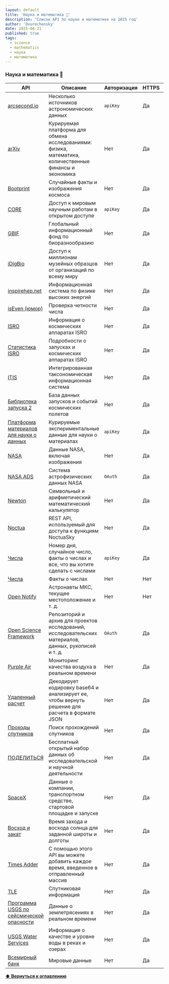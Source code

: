 ```yaml
---
layout: default
title: 'Наука и математика 🗿'
description: 'Список API по науке и математике на 2025 год'
author: 'Dvurechensky'
date: 2025-08-21
published: true
tags:
  - science
  - mathematics
  - наука
  - математика
---
```


### Наука и математика 🗿

| API                                                                                     | Описание                                                                                               | Авторизация | HTTPS | CORS       |
| --------------------------------------------------------------------------------------- | ------------------------------------------------------------------------------------------------------ | ----------- | ----- | ---------- |
| [arcsecond.io](https://api.arcsecond.io/)                                               | Несколько источников астрономических данных                                                            | `apiKey`    | Да    | Неизвестно |
| [arXiv](https://arxiv.org/help/api)                                                     | Курируемая платформа для обмена исследованиями: физика, математика, количественные финансы и экономика | Нет         | Да    | Неизвестно |
| [Bootprint](https://bootprint.space/)                                                   | Случайные факты и изображения космоса                                                                  | Нет         | Да    | Да         |
| [CORE](https://core.ac.uk/services#api)                                                 | Доступ к мировым научным работам в открытом доступе                                                    | `apiKey`    | Да    | Неизвестно |
| [GBIF](https://www.gbif.org/developer/summary)                                          | Глобальный информационный фонд по биоразнообразию                                                      | Нет         | Да    | Да         |
| [iDigBio](https://github.com/idigbio/idigbio-search-api/wiki)                           | Доступ к миллионам музейных образцов от организаций по всему миру                                      | Нет         | Да    | Неизвестно |
| [inspirehep.net](https://github.com/inspirehep/rest-api-doc)                            | Информационная система по физике высоких энергий                                                       | Нет         | Да    | Неизвестно |
| [isEven (юмор)](https://isevenapi.xyz/)                                                 | Проверка четности числа                                                                                | Нет         | Да    | Неизвестно |
| [ISRO](https://isro.vercel.app)                                                         | Информация о космических аппаратах ISRO                                                                | Нет         | Да    | Нет        |
| [Статистика ISRO](https://isrostats.in/apis)                                            | Подробности о запусках и космических аппаратах ISRO                                                    | Нет         | Да    | Да         |
| [ITIS](https://www.itis.gov/ws_description.html)                                        | Интегрированная таксономическая информационная система                                                 | Нет         | Да    | Неизвестно |
| [Библиотека запуска 2](https://thespacedevs.com/llapi)                                  | База данных запусков и событий космических полетов                                                     | Нет         | Да    | Да         |
| [Платформа материалов для науки о данных](https://mpds.io)                              | Курируемые экспериментальные данные для науки о материалах                                             | `apiKey`    | Да    | Нет        |
| [NASA](https://api.nasa.gov)                                                            | Данные NASA, включая изображения                                                                       | Нет         | Да    | Нет        |
| [NASA ADS](https://ui.adsabs.harvard.edu/help/api/api-docs.html)                        | Система астрофизических данных NASA                                                                    | `OAuth`     | Да    | Да         |
| [Newton](https://newton.vercel.app)                                                     | Символьный и арифметический математический калькулятор                                                 | Нет         | Да    | Нет        |
| [Noctua](https://api.noctuasky.com/api/v1/swaggerdoc/)                                  | REST API, используемый для доступа к функциям NoctuaSky                                                | Нет         | Да    | Неизвестно |
| [Числа](https://math.tools/api/numbers/)                                                | Номер дня, случайное число, факты о числах и все, что вы хотите сделать с числами                      | `apiKey`    | Да    | Нет        |
| [Числа](http://numbersapi.com)                                                          | Факты о числах                                                                                         | Нет         | Нет   | Нет        |
| [Open Notify](http://open-notify.org/Open-Notify-API/)                                  | Астронавты МКС, текущее местоположение и т. д.                                                         | Нет         | Нет   | Нет        |
| [Open Science Framework](https://developer.osf.io)                                      | Репозиторий и архив для проектов исследований, исследовательских материалов, данных, рукописей и т. д. | `OAuth`     | Да    | Неизвестно |
| [Purple Air](https://www2.purpleair.com/)                                               | Мониторинг качества воздуха в реальном времени                                                         | Нет         | Да    | Неизвестно |
| [Удаленный расчет](https://github.com/elizabethadegbaju/remotecalc)                     | Декодирует кодировку base64 и анализирует ее, чтобы вернуть решение для расчета в формате JSON         | Нет         | Да    | Да         |
| [Проходы спутников](https://sat.terrestre.ar)                                           | Поиск прохождений спутников                                                                            | Нет         | Да    | Да         |
| [ПОДЕЛИТЬСЯ](https://share.osf.io/api/v2/)                                              | Бесплатный открытый набор данных об исследовательской и научной деятельности                           | Нет         | Да    | Нет        |
| [SpaceX](https://github.com/r-spacex/SpaceX-API)                                        | Данные о компании, транспортном средстве, стартовой площадке и запуске                                 | Нет         | Да    | Нет        |
| [Восход и закат](https://sunrise-sunset.org/api)                                        | Время захода и восхода солнца для заданной широты и долготы                                            | Нет         | Да    | Нет        |
| [Times Adder](https://github.com/FranP-code/API-Times-Adder)                            | С помощью этого API вы можете добавить каждое время, введенное в отправленный массив                   | Нет         | Да    | Нет        |
| [TLE](https://tle.ivanstanojevic.me)                                                    | Спутниковая информация                                                                                 | Нет         | Да    | Нет        |
| [Программа USGS по сейсмической опасности](https://earthquake.usgs.gov/fdsnws/event/1/) | Данные о землетрясениях в реальном времени                                                             | Нет         | Да    | Нет        |
| [USGS Water Services](https://waterservices.usgs.gov/)                                  | Информация о качестве и уровне воды в реках и озерах                                                   | Нет         | Да    | Нет        |
| [Всемирный банк](https://datahelpdesk.worldbank.org/knowledgebase/topics/125589)        | Мировые данные                                                                                         | Нет         | Да    | Нет        |

**[⬆ Вернуться к оглавлению](../index.md)**
